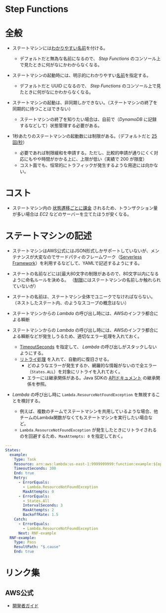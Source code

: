 Step Functions
====

# 全般

* ステートマシンには[わかりやすい名前](https://docs.aws.amazon.com/cli/latest/reference/stepfunctions/create-state-machine.html)を付ける。
  * デフォルトだと無為な名前になるので、 *Step Functions* のコンソール上で見たときに何がなにかわからなくなる。


* ステートマシンの起動時には、明示的にわかりやすい[名前](https://docs.aws.amazon.com/cli/latest/reference/stepfunctions/start-execution.html)を指定する。
  * デフォルトだと UUID になるので、 *Step Functions* のコンソール上で見たときに何がなにかわからなくなる。

* ステートマシンの起動は、非同期しかできない。（ステートマシンの終了を同期的に待つことはできない）
  * ステートマシンの終了を知りたい場合は、自前で（*DynamoDB* に記録するなどして）状態管理する必要がある。

* 1秒あたりのステートマシンの起動数には制限がある。（デフォルトだと [25回/秒](https://docs.aws.amazon.com/ja_jp/step-functions/latest/dg/limits.html#service-limits-api-action-throttling)）
  * 必要であれば制限緩和を申請する。ただし、比較的申請が通りにくく対応にもやや時間がかかる上に、上限が低い（実績で 200 が限度）
  * コスト面でも、恒常的にトラフィックが発生するような用途には向かない。
# コスト

* ステートマシン内の [状態遷移ごとに課金](https://aws.amazon.com/jp/step-functions/pricing/) されるため、トランザクション量が多い場合は *EC2* などのサーバーを立てたほうが安くなる。

# ステートマシンの記述

* ステートマシンはAWS公式にはJSON形式しかサポートしていないが、メンテナンスが大変なのでサードパティのフレームワーク（[Serverless Framework](https://github.com/horike37/serverless-step-functions)）を利用するなどして、YAMLで記述するようにする。

* ステートの名前などには[最大80文字の制限があるので、80文字以内になるように命名ルールを決める。
（[制限](https://docs.aws.amazon.com/ja_jp/step-functions/latest/dg/limits.html#service-limits-general)にはステートマシンの名前しか触れられていないが）

* ステートの名前は、ステートマシン全体でユニークでなければならない。（ネストしたステート内、のようなスコープの概念はない）

* ステートマシンからの *Lambda* の呼び出し時には、AWSのインフラ都合による瞬断

* ステートマシンからの *Lambda* の呼び出し時には、AWSのインフラ都合による瞬断などが発生しうるため、適切なエラー処理を入れておく。
  * [TimeoutSeconds](https://docs.aws.amazon.com/ja_jp/step-functions/latest/dg/sfn-stuck-execution.html) を指定して、 *Lambda* の呼び出しがスタックしないようにする。
  * [リトライ処理](docs.aws.amazon.com/ja_jp/step-functions/latest/dg/amazon-states-language-errors.html#amazon-states-language-retrying-after-error) を入れて、自動的に復旧させる。
    * どのようなエラーが発生するか、網羅的な情報がないので全エラー（`States.ALL`）を対象にリトライを入れておく。
    * エラーには継承関係がある。Java SDKの [APIドキュメント](https://docs.aws.amazon.com/AWSJavaSDK/latest/javadoc/com/amazonaws/services/lambda/model/AWSLambdaException.html) の継承関係を参照。

* *Lambda* の呼び出し時に `Lambda.ResourceNotFoundException` を無視することを検討する。
  * 例えば、複数のチームでステートマシンを共用しているような場合、他チームのLambda関数がなくてもステートマシンを実行したい場合など。
  * `Lambda.ResourceNotFoundException` が発生したときにリトライされるのを回避するため、`MaxAttempts: 0` を指定しておく。

```yaml
---
States:
  example:
    Type: Task
    Resource: arn:aws:lambda:us-east-1:9999999999:function:example:${opt:stage}
    TimeoutSeconds: 300
    End: true
    Retry:
      - ErrorEquals:
        - Lambda.ResourceNotFoundException
        MaxAttempts: 0
      - ErrorEquals:
        - States.All
        IntervalSeconds: 3
        MaxAttempts: 2
        BackoffRate: 1.5
    Catch:
      - ErrorEquals:
        - Lambda.ResourceNotFoundException
      Next: RNF-example
  RNF-example:
    Type: Pass
    ResultPath: "$.cause"
    End: true
```

# リンク集

## AWS公式

* [開発者ガイド](https://docs.aws.amazon.com/ja_jp/step-functions/latest/dg/welcome.html)
